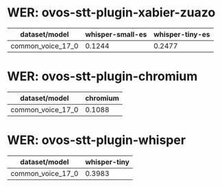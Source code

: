 
# WER: ovos-stt-plugin-xabier-zuazo
|dataset/model|whisper-small-es|whisper-tiny-es|
|-|-|-|
| common_voice_17_0 | 0.1244 | 0.2477 |


# WER: ovos-stt-plugin-chromium
|dataset/model|chromium|
|-|-|
| common_voice_17_0 | 0.1088 |


# WER: ovos-stt-plugin-whisper
|dataset/model|whisper-tiny|
|-|-|
| common_voice_17_0 | 0.3983 |